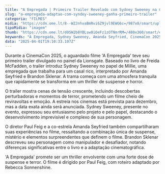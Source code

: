 ```yaml
---
title: "A Empregada | Primeiro Trailer Revelado com Sydney Sweeney na CinemaCon 2025"
slug: "a-empregada-adaptao-com-syndey-sweeney-ganha-primeiro-trailer"
categoria: "FILMES"
midia: "https://cdn.ome.lt/8--WZJnhvaBmRvi6Z9jvl9EWG6c=/987x0/smart/uploads/conteudo/fotos/Design_sem_nome_-_2025-03-19T220205.185.png"
tipoMidia: "imagem"
thumb: "https://cdn.ome.lt/d0SW2b8YBLsw8iOeFz1zOTNmrRM=/480x360/smart/extras/conteudos/Design_sem_nome_-_2025-03-19T220205.185.png"
keywords: "A Empregada, Sydney Sweeney, Amanda Seyfried, CinemaCon 2025, thriller, suspense"
data: "2025-04-01T19:10:33.107Z"
---
```


Durante a CinemaCon 2025, o aguardado filme 'A Empregada' teve seu primeiro trailer divulgado no painel da Lionsgate. Baseado no livro de Freida McFadden, o trailer introduz Sydney Sweeney no papel de Millie, uma empregada que trabalha para um casal rico, interpretado por Amanda Seyfried e Brandon Sklenar. A trama começa com uma atmosfera tranquila que rapidamente se transforma em um thriller de suspense e horror.

O trailer mostra cenas de tensão crescente, incluindo descobertas perturbadoras e momentos de terror, prometendo um filme cheio de reviravoltas e emoção. A estreia nos cinemas está prevista para dezembro, mas a data exata ainda será anunciada. Sydney Sweeney, presente no evento, expressou seu entusiasmo pelo projeto e pelo papel, destacando o desenvolvimento imprevisível e complexo de sua personagem.

O diretor Paul Feig e a co-estrela Amanda Seyfried também compartilharam suas experiências no filme, ressaltando a combinação única de suspense, mistério e elementos surpreendentes que definem o filme. Brandon Sklenar descreveu seu personagem como manipulador e desafiador, notando diferenças significativas entre o livro e a adaptação cinematográfica.

'A Empregada' promete ser um thriller envolvente com uma forte dose de suspense e terror. O filme é dirigido por Paul Feig, com roteiro adaptado por Rebecca Sonnenshine.